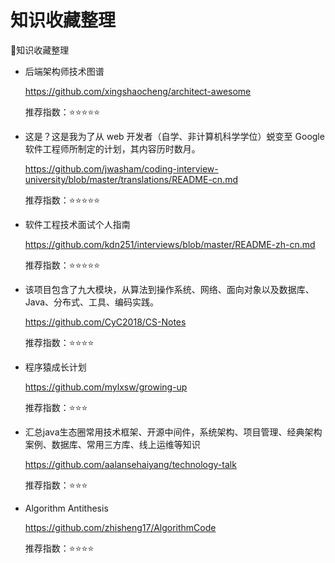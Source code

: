 知识收藏整理
===
:book:知识收藏整理

- 后端架构师技术图谱

    https://github.com/xingshaocheng/architect-awesome

    推荐指数：:star::star::star::star::star:

- 这是？这是我为了从 web 开发者（自学、非计算机科学学位）蜕变至 Google 软件工程师所制定的计划，其内容历时数月。

    https://github.com/jwasham/coding-interview-university/blob/master/translations/README-cn.md

    推荐指数：:star::star::star::star::star:

- 软件工程技术面试个人指南

    https://github.com/kdn251/interviews/blob/master/README-zh-cn.md

    推荐指数：:star::star::star::star::star:

-  该项目包含了九大模块，从算法到操作系统、网络、面向对象以及数据库、Java、分布式、工具、编码实践。

    https://github.com/CyC2018/CS-Notes

    推荐指数：:star::star::star::star:

- 程序猿成长计划

    https://github.com/mylxsw/growing-up

    推荐指数：:star::star::star:
- 汇总java生态圈常用技术框架、开源中间件，系统架构、项目管理、经典架构案例、数据库、常用三方库、线上运维等知识
    
    https://github.com/aalansehaiyang/technology-talk
    
    推荐指数：:star::star::star:
- Algorithm Antithesis 

    https://github.com/zhisheng17/AlgorithmCode

    推荐指数：:star::star::star::star: